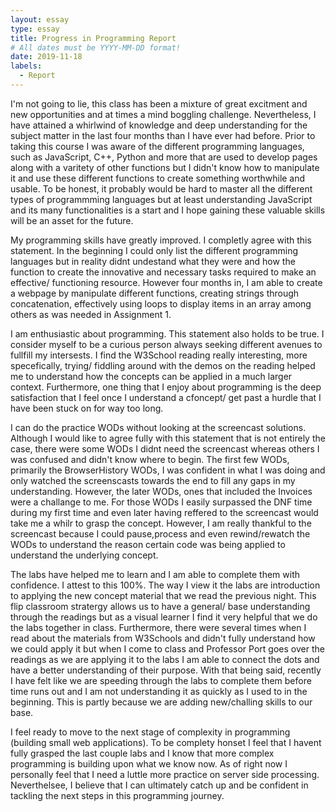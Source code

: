 ```yaml
---
layout: essay
type: essay
title: Progress in Programming Report
# All dates must be YYYY-MM-DD format!
date: 2019-11-18
labels:
  - Report
---
```

I'm not going to lie, this class has been a mixture of great excitment and new opportunities and at times a mind boggling challenge. Nevertheless, I have attained a whirlwind of knowledge and deep understanding for the subject matter in the last four months than I have ever had before. Prior to taking this course I was aware of the different programming languages, such as JavaScript, C++, Python and more that are used to develop pages along with a varitety of other functions but I didn't know how to manipulate it and use these different functions to create something worthwhile and usable. To be honest, it probably would be hard to master all the different types of programmming languages but at least understanding JavaScript and its many functionalities is a start and I hope gaining these valuable skills will be an asset for the future. 

My programming skills have greatly improved. I completly agree with this statement. In the beginning I could only list the different programming languages but in reality didnt undestand what they were and how the function to create the innovative and necessary tasks required to make an effective/ functioning resource. However four months in, I am able to create a webpage by manipulate different functions, creating strings through concatenation, effectively using loops to display items in an array among others as was needed in Assignment 1.

I am enthusiastic about programming. This statement also holds to be true. I consider myself to be a curious person always seeking different avenues to fullfill my intersests. I find the W3School reading really interesting, more specefically, trying/ fiddling around with the demos on the reading helped me to understand how the concepts can be applied in a much larger context. Furthermore, one thing that I enjoy about programming is the deep satisfaction that I feel once I understand a cfoncept/ get past a hurdle that I have been stuck on for way too long. 

I can do the practice WODs without looking at the screencast solutions. Although I would like to agree fully with this statement that is not entirely the case, there were some WODs I didnt need the screencast whereas others I was confused and didn't know where to begin. The first few WODs, primarily the BrowserHistory WODs, I was confident in what I was doing and only watched the screenscasts towards the end to fill any gaps in my understanding. However, the later WODs, ones that included the Invoices were a challange to me. For those WODs I easily surpassed the DNF time during my first time and even later having reffered to the screencast would take me a whilr to grasp the concept. However, I am really thankful to the screencast because I could pause,process and even rewind/rewatch the WODs to understand the reason certain code was being applied to understand the underlying concept.

The labs have helped me to learn and I am able to complete them with confidence. I attest to this 100%. The way I view it the labs are introduction to applying the new concept material that we read the previous night. This flip classroom stratergy allows us to have a general/ base understanding through the readings but as a visual learner I find it very helpful that we do the labs together in class. Furthermore, there were several times when I read about the materials from W3Schools and didn't fully understand how we could apply it but when I come to class and Professor Port goes over the readings as we are applying it to the labs I am able to connect the dots and have a better understanding of their purpose. With that being said, recently I have felt like we are speeding through the labs to complete them before time runs out and I am not understanding it as quickly as I used to in the beginning. This is partly because we are adding new/challing skills to our base.

I feel ready to move to the next stage of complexity in programming (building small web applications). To be complety honset I feel that I havent fully grasped the last couple labs and I know that more complex programming is building upon what we know now. As of right now I personally feel that I need a luttle more practice on server side processing. Neverthelsee, I believe that I can ultimately catch up and be confident in tackling the next steps in this programming journey.

